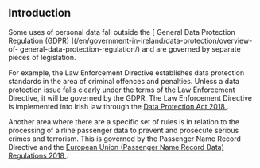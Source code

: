 ##  Introduction

Some uses of personal data fall outside the [ General Data Protection
Regulation (GDPR) ](/en/government-in-ireland/data-protection/overview-of-
general-data-protection-regulation/) and are governed by separate pieces of
legislation.

For example, the Law Enforcement Directive establishes data protection
standards in the area of criminal offences and penalties. Unless a data
protection issue falls clearly under the terms of the Law Enforcement
Directive, it will be governed by the GDPR. The Law Enforcement Directive is
implemented into Irish law through the [ Data Protection Act 2018
](http://www.irishstatutebook.ie/eli/2018/act/7/enacted/en/html) .

Another area where there are a specific set of rules is in relation to the
processing of airline passenger data to prevent and prosecute serious crimes
and terrorism. This is governed by the Passenger Name Record Directive and the
[ European Union (Passenger Name Record Data) Regulations 2018
](http://www.irishstatutebook.ie/eli/2018/si/177/made/en/print) .
